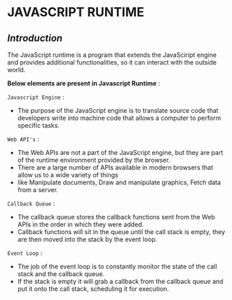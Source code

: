 # JAVASCRIPT RUNTIME

## _Introduction_

The JavaScript runtime is a program that extends the JavaSciript engine and provides additional functionalities, so it can interact with the outside world.

__Below elements are present in Javascript Runtime__ :

`Javascript Engine` : 
   - The purpose of the JavaScript engine is to translate source code that developers write into machine code that allows a computer to perform specific tasks.

`Web API's` : 
   - The Web APIs are not a part of the JavaScript engine, but they are part of the runtime environment provided by the browser.
   - There are a large number of APIs available in modern browsers that allow us to a wide variety of things 
   - like Manipulate documents, Draw and manipulate graphics, Fetch data from a server.

`Callback Queue` : 
   - The callback queue stores the callback functions sent from the Web APIs in the order in which they were added.
   - Callback functions will sit in the queue until the call stack is empty, they are then moved into the stack by the event loop.

`Event Loop` : 
   - The job of the event loop is to constantly monitor the state of the call stack and the callback queue. 
   - If the stack is empty it will grab a callback from the callback queue and put it onto the call stack, scheduling it for execution.
